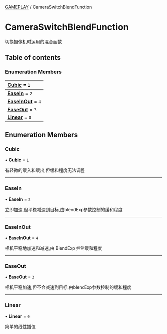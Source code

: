 [GAMEPLAY](../groups/Core.GAMEPLAY.md) / CameraSwitchBlendFunction

# CameraSwitchBlendFunction <Badge type="tip" text="Enumeration" /> <Score text="CameraSwitchBlendFunction" />

<p class="content-big"> 切换摄像机时运用的混合函数 </p>

## Table of contents

### Enumeration Members <Score text="Enumeration" /> 
| **[Cubic](mw.CameraSwitchBlendFunction.md#cubic)** = ``1``  |
| :----- |
| **[EaseIn](mw.CameraSwitchBlendFunction.md#easein)** = ``2`` |
| **[EaseInOut](mw.CameraSwitchBlendFunction.md#easeinout)** = ``4`` |
| **[EaseOut](mw.CameraSwitchBlendFunction.md#easeout)** = ``3`` |
| **[Linear](mw.CameraSwitchBlendFunction.md#linear)** = ``0`` |

## Enumeration Members

### Cubic <Score text="Cubic" /> 

• **Cubic** = ``1``

有轻微的缓入和缓出,但缓和程度无法调整

___

### EaseIn <Score text="EaseIn" /> 

• **EaseIn** = ``2``

立即加速,但平稳减速到目标,由blendExp参数控制的缓和程度

___

### EaseInOut <Score text="EaseInOut" /> 

• **EaseInOut** = ``4``

相机平稳地加速和减速,由 BlendExp 控制缓和程度

___

### EaseOut <Score text="EaseOut" /> 

• **EaseOut** = ``3``

相机平稳加速,但不会减速到目标,由blendExp参数控制的缓和程度

___

### Linear <Score text="Linear" /> 

• **Linear** = ``0``

简单的线性插值
